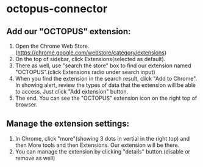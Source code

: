 # octopus-connector

## Add our "OCTOPUS" extension:

1. Open the Chrome Web Store.(https://chrome.google.com/webstore/category/extensions)
2. On the top of sidebar, click Extensions(selected as default).
3. There as well, use "search the store" box to find our extension named "OCTOPUS".(click Extensions radio under search input)
4. When you find the extension in the search result, click "Add to Chrome".
   In showing alert, review the types of data that the extension will be able to access.
   Just click "Add extension" button.
5. The end. You can see the "OCTOPUS" extension icon on the right top of browser. 

## Manage the extension settings:

1. In Chrome, click "more"(showing 3 dots in vertial in the right top) and then More tools and then Extensions.
   Our extension will be there.
2. You can manage the extension by clicking "details" button.(disable or remove as well)

